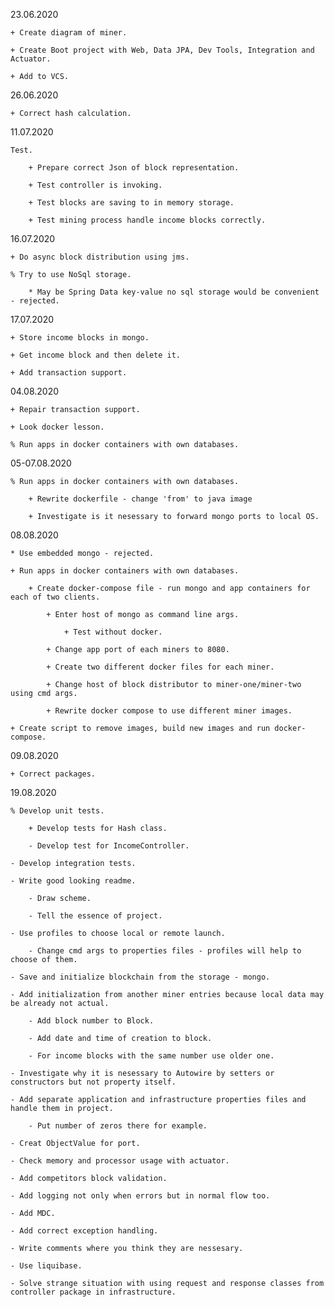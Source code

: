 23.06.2020

    + Create diagram of miner.
    
    + Create Boot project with Web, Data JPA, Dev Tools, Integration and Actuator.
    
    + Add to VCS.

26.06.2020

    + Correct hash calculation.

11.07.2020

    Test.
    
        + Prepare correct Json of block representation.
    
        + Test controller is invoking.
    
        + Test blocks are saving to in memory storage.
    
        + Test mining process handle income blocks correctly.

16.07.2020	

    + Do async block distribution using jms.
    
    % Try to use NoSql storage.
    
        * May be Spring Data key-value no sql storage would be convenient - rejected.
        
17.07.2020

    + Store income blocks in mongo.
    
    + Get income block and then delete it. 
    
    + Add transaction support.
    
04.08.2020    

    + Repair transaction support.
    
    + Look docker lesson.
    
    % Run apps in docker containers with own databases.
    
05-07.08.2020    

    % Run apps in docker containers with own databases.
    
        + Rewrite dockerfile - change 'from' to java image
        
        + Investigate is it nesessary to forward mongo ports to local OS.
        
08.08.2020        
    
    * Use embedded mongo - rejected. 

    + Run apps in docker containers with own databases.
        
        + Create docker-compose file - run mongo and app containers for each of two clients.
        
            + Enter host of mongo as command line args.
            
                + Test without docker.
            
            + Change app port of each miners to 8080.
            
            + Create two different docker files for each miner.
            
            + Change host of block distributor to miner-one/miner-two using cmd args.
            
            + Rewrite docker compose to use different miner images.
            
    + Create script to remove images, build new images and run docker-compose.
    
09.08.2020    
    
    + Correct packages.
    
19.08.2020    
    
    % Develop unit tests.
    
        + Develop tests for Hash class.
        
        - Develop test for IncomeController.
            
    - Develop integration tests.
    
    - Write good looking readme.
    
        - Draw scheme.
        
        - Tell the essence of project.
        
    - Use profiles to choose local or remote launch.
    
        - Change cmd args to properties files - profiles will help to choose of them.
    
    - Save and initialize blockchain from the storage - mongo.    
        
    - Add initialization from another miner entries because local data may be already not actual.
    
        - Add block number to Block.
        
        - Add date and time of creation to block.
        
        - For income blocks with the same number use older one.
    
    - Investigate why it is nesessary to Autowire by setters or constructors but not property itself.
    
    - Add separate application and infrastructure properties files and handle them in project.
    
        - Put number of zeros there for example.
    
    - Creat ObjectValue for port.
    
    - Check memory and processor usage with actuator.
    
    - Add competitors block validation.
        
    - Add logging not only when errors but in normal flow too.
        
    - Add MDC.
    
    - Add correct exception handling.
    
    - Write comments where you think they are nessesary.
    
    - Use liquibase.
    
    - Solve strange situation with using request and response classes from controller package in infrastructure.
    